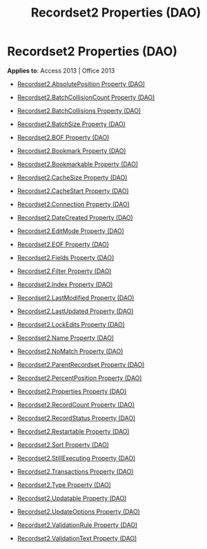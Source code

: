 ﻿---
title: Recordset2 Properties (DAO)
TOCTitle: Properties
ms:assetid: c38758f6-a952-45fe-bcbf-c5796b404d67
ms:mtpsurl: https://msdn.microsoft.com/library/Dn161301(v=office.15)
ms:contentKeyID: 52074268
ms.date: 09/18/2015
mtps_version: v=office.15
---

# Recordset2 Properties (DAO)


**Applies to**: Access 2013 | Office 2013



  - [Recordset2.AbsolutePosition Property (DAO)](recordset2-absoluteposition-property-dao.md)

  - [Recordset2.BatchCollisionCount Property (DAO)](recordset2-batchcollisioncount-property-dao.md)

  - [Recordset2.BatchCollisions Property (DAO)](recordset2-batchcollisions-property-dao.md)

  - [Recordset2.BatchSize Property (DAO)](recordset2-batchsize-property-dao.md)

  - [Recordset2.BOF Property (DAO)](recordset2-bof-property-dao.md)

  - [Recordset2.Bookmark Property (DAO)](recordset2-bookmark-property-dao.md)

  - [Recordset2.Bookmarkable Property (DAO)](recordset2-bookmarkable-property-dao.md)

  - [Recordset2.CacheSize Property (DAO)](recordset2-cachesize-property-dao.md)

  - [Recordset2.CacheStart Property (DAO)](recordset2-cachestart-property-dao.md)

  - [Recordset2.Connection Property (DAO)](recordset2-connection-property-dao.md)

  - [Recordset2.DateCreated Property (DAO)](recordset2-datecreated-property-dao.md)

  - [Recordset2.EditMode Property (DAO)](recordset2-editmode-property-dao.md)

  - [Recordset2.EOF Property (DAO)](recordset2-eof-property-dao.md)

  - [Recordset2.Fields Property (DAO)](recordset2-fields-property-dao.md)

  - [Recordset2.Filter Property (DAO)](recordset2-filter-property-dao.md)

  - [Recordset2.Index Property (DAO)](recordset2-index-property-dao.md)

  - [Recordset2.LastModified Property (DAO)](recordset2-lastmodified-property-dao.md)

  - [Recordset2.LastUpdated Property (DAO)](recordset2-lastupdated-property-dao.md)

  - [Recordset2.LockEdits Property (DAO)](recordset2-lockedits-property-dao.md)

  - [Recordset2.Name Property (DAO)](recordset2-name-property-dao.md)

  - [Recordset2.NoMatch Property (DAO)](recordset2-nomatch-property-dao.md)

  - [Recordset2.ParentRecordset Property (DAO)](recordset2-parentrecordset-property-dao.md)

  - [Recordset2.PercentPosition Property (DAO)](recordset2-percentposition-property-dao.md)

  - [Recordset2.Properties Property (DAO)](recordset2-properties-property-dao.md)

  - [Recordset2.RecordCount Property (DAO)](recordset2-recordcount-property-dao.md)

  - [Recordset2.RecordStatus Property (DAO)](recordset2-recordstatus-property-dao.md)

  - [Recordset2.Restartable Property (DAO)](recordset2-restartable-property-dao.md)

  - [Recordset2.Sort Property (DAO)](recordset2-sort-property-dao.md)

  - [Recordset2.StillExecuting Property (DAO)](recordset2-stillexecuting-property-dao.md)

  - [Recordset2.Transactions Property (DAO)](recordset2-transactions-property-dao.md)

  - [Recordset2.Type Property (DAO)](recordset2-type-property-dao.md)

  - [Recordset2.Updatable Property (DAO)](recordset2-updatable-property-dao.md)

  - [Recordset2.UpdateOptions Property (DAO)](recordset2-updateoptions-property-dao.md)

  - [Recordset2.ValidationRule Property (DAO)](recordset2-validationrule-property-dao.md)

  - [Recordset2.ValidationText Property (DAO)](recordset2-validationtext-property-dao.md)

